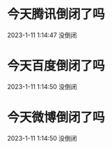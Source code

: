 # 今天腾讯倒闭了吗

2023-1-11 1:14:47 没倒闭

# 今天百度倒闭了吗

2023-1-11 1:14:50 没倒闭

# 今天微博倒闭了吗

2023-1-11 1:14:50 没倒闭

